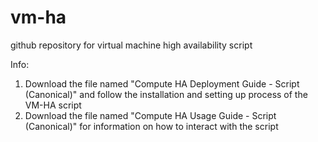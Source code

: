# vm-ha
github repository for virtual machine high availability script

Info:
1.  Download the file named "Compute HA Deployment Guide - Script (Canonical)" and follow the installation and setting up process of the VM-HA script
2.  Download the file named "Compute HA Usage Guide - Script (Canonical)" for information on how to interact with the script
